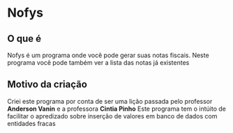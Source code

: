 # Nofys
## O que é
Nofys é um programa onde você pode gerar suas notas fiscais.
Neste programa você pode também ver a lista das notas já existentes

## Motivo da criação
Criei este programa por conta de ser uma lição passada pelo professor **Anderson Vanin** e a professora **Cintia Pinho**
Este programa tem o intúito de facilitar o apredizado sobre inserção de valores em banco de dados com entidades fracas

